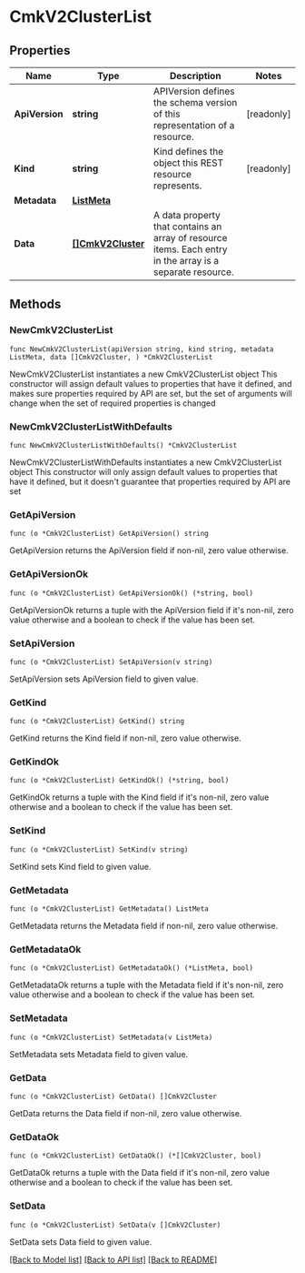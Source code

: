 # CmkV2ClusterList

## Properties

Name | Type | Description | Notes
------------ | ------------- | ------------- | -------------
**ApiVersion** | **string** | APIVersion defines the schema version of this representation of a resource. | [readonly] 
**Kind** | **string** | Kind defines the object this REST resource represents. | [readonly] 
**Metadata** | [**ListMeta**](ListMeta.md) |  | 
**Data** | [**[]CmkV2Cluster**](CmkV2Cluster.md) | A data property that contains an array of resource items. Each entry in the array is a separate resource. | 

## Methods

### NewCmkV2ClusterList

`func NewCmkV2ClusterList(apiVersion string, kind string, metadata ListMeta, data []CmkV2Cluster, ) *CmkV2ClusterList`

NewCmkV2ClusterList instantiates a new CmkV2ClusterList object
This constructor will assign default values to properties that have it defined,
and makes sure properties required by API are set, but the set of arguments
will change when the set of required properties is changed

### NewCmkV2ClusterListWithDefaults

`func NewCmkV2ClusterListWithDefaults() *CmkV2ClusterList`

NewCmkV2ClusterListWithDefaults instantiates a new CmkV2ClusterList object
This constructor will only assign default values to properties that have it defined,
but it doesn't guarantee that properties required by API are set

### GetApiVersion

`func (o *CmkV2ClusterList) GetApiVersion() string`

GetApiVersion returns the ApiVersion field if non-nil, zero value otherwise.

### GetApiVersionOk

`func (o *CmkV2ClusterList) GetApiVersionOk() (*string, bool)`

GetApiVersionOk returns a tuple with the ApiVersion field if it's non-nil, zero value otherwise
and a boolean to check if the value has been set.

### SetApiVersion

`func (o *CmkV2ClusterList) SetApiVersion(v string)`

SetApiVersion sets ApiVersion field to given value.


### GetKind

`func (o *CmkV2ClusterList) GetKind() string`

GetKind returns the Kind field if non-nil, zero value otherwise.

### GetKindOk

`func (o *CmkV2ClusterList) GetKindOk() (*string, bool)`

GetKindOk returns a tuple with the Kind field if it's non-nil, zero value otherwise
and a boolean to check if the value has been set.

### SetKind

`func (o *CmkV2ClusterList) SetKind(v string)`

SetKind sets Kind field to given value.


### GetMetadata

`func (o *CmkV2ClusterList) GetMetadata() ListMeta`

GetMetadata returns the Metadata field if non-nil, zero value otherwise.

### GetMetadataOk

`func (o *CmkV2ClusterList) GetMetadataOk() (*ListMeta, bool)`

GetMetadataOk returns a tuple with the Metadata field if it's non-nil, zero value otherwise
and a boolean to check if the value has been set.

### SetMetadata

`func (o *CmkV2ClusterList) SetMetadata(v ListMeta)`

SetMetadata sets Metadata field to given value.


### GetData

`func (o *CmkV2ClusterList) GetData() []CmkV2Cluster`

GetData returns the Data field if non-nil, zero value otherwise.

### GetDataOk

`func (o *CmkV2ClusterList) GetDataOk() (*[]CmkV2Cluster, bool)`

GetDataOk returns a tuple with the Data field if it's non-nil, zero value otherwise
and a boolean to check if the value has been set.

### SetData

`func (o *CmkV2ClusterList) SetData(v []CmkV2Cluster)`

SetData sets Data field to given value.



[[Back to Model list]](../README.md#documentation-for-models) [[Back to API list]](../README.md#documentation-for-api-endpoints) [[Back to README]](../README.md)


